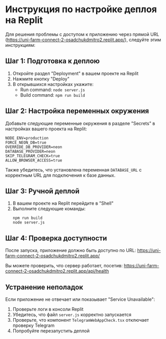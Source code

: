 # Инструкция по настройке деплоя на Replit

Для решения проблемы с доступом к приложению через прямой URL (https://uni-farm-connect-2-osadchukdmitro2.replit.app/), следуйте этим инструкциям:

## Шаг 1: Подготовка к деплою

1. Откройте раздел "Deployment" в вашем проекте на Replit
2. Нажмите кнопку "Deploy"
3. В открывшихся настройках укажите:
   - Run command: `node server.js`
   - Build command: `npm run build`

## Шаг 2: Настройка переменных окружения

Добавьте следующие переменные окружения в разделе "Secrets" в настройках вашего проекта на Replit:

```
NODE_ENV=production
FORCE_NEON_DB=true
OVERRIDE_DB_PROVIDER=neon
DATABASE_PROVIDER=neon
SKIP_TELEGRAM_CHECK=true
ALLOW_BROWSER_ACCESS=true
```

Также убедитесь, что установлена переменная `DATABASE_URL` с корректным URL для подключения к базе данных.

## Шаг 3: Ручной деплой

1. В вашем проекте на Replit перейдите в "Shell"
2. Выполните следующие команды:
   ```
   npm run build
   node server.js
   ```

## Шаг 4: Проверка доступности

После запуска, приложение должно быть доступно по URL:
https://uni-farm-connect-2-osadchukdmitro2.replit.app/

Вы можете проверить, что сервер работает, посетив:
https://uni-farm-connect-2-osadchukdmitro2.replit.app/api/health

## Устранение неполадок

Если приложение не отвечает или показывает "Service Unavailable":

1. Проверьте логи в консоли Replit
2. Убедитесь, что файл `server.js` корректно запускается
3. Проверьте, что компонент `TelegramWebAppCheck.tsx` отключает проверку Telegram
4. Попробуйте перезапустить деплой